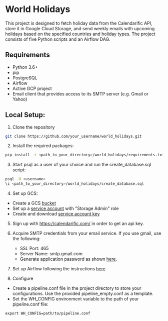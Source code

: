 # World Holidays

This project is designed to fetch holiday data from the Calendarific API, store it in Google Cloud Storage, and send weekly emails with upcoming holidays based on the specified countries and holiday types. The project consists of five Python scripts and an Airflow DAG.

## Requirements
* Python 3.6+
* pip
* PostgreSQL
* Airflow
* Active GCP project
* Email client that provides access to its SMTP server (e.g. Gmail or Yahoo) 

## Local Setup:
1. Clone the repository
```bash
git clone https://github.com/your_username/world_holidays.git
```

2. Install the required packages:
```bash
pip install -r <path_to_your_directory>/world_holidays/requirements.txt
```

3. Start psql as a user of your choice and run the create_database.sql script:
```bash
psql -U <username>
\i <path_to_your_directory>/world_holidays/create_database.sql
```

4. Set up GCS:
* Create a GCS [bucket](https://cloud.google.com/storage/docs/discover-object-storage-console)
* Set up a [service account](https://cloud.google.com/iam/docs/service-accounts-create) with "Storage Admin" role
* Create and download [service account key](https://cloud.google.com/iam/docs/keys-create-delete)

5. Sign up with https://calendarific.com/ in order to get an api key.

6. Acquire SMTP credentials from your email service.
   If you use gmail, use the following:  
   * SSL Port:    465
   * Server Name: smtp.gmail.com
   * Generate application password as shown [here](https://support.google.com/mail/answer/185833?hl=en-GB).
   
7. Set up Airflow following the instructions [here](https://airflow.apache.org/docs/apache-airflow/stable/start.html)

8. Configure
*  Create a pipeline.conf file in the project directory to store your configurations. Use the provided pipeline_empty.conf as a template.
*  Set the WH_CONFIG environment variable to the path of your pipeline.conf file:
```
export WH_CONFIG=path/to/pipeline.conf
```

